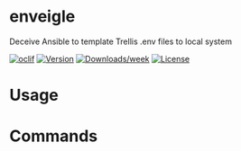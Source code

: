 enveigle
========

Deceive Ansible to template Trellis .env files to local system

[![oclif](https://img.shields.io/badge/cli-oclif-brightgreen.svg)](https://oclif.io)
[![Version](https://img.shields.io/npm/v/enveigle.svg)](https://npmjs.org/package/enveigle)
[![Downloads/week](https://img.shields.io/npm/dw/enveigle.svg)](https://npmjs.org/package/enveigle)
[![License](https://img.shields.io/npm/l/enveigle.svg)](https://github.com/ItinerisLtd/enveigle/blob/master/package.json)

<!-- toc -->
# Usage
<!-- usage -->
# Commands
<!-- commands -->
